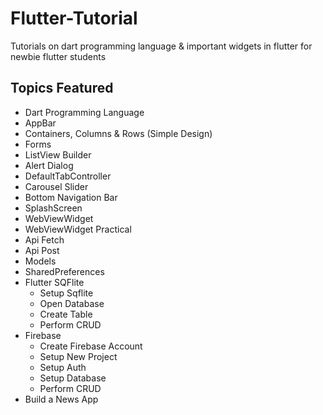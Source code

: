 # Flutter-Tutorial

Tutorials on dart programming language & important widgets in flutter for newbie flutter students

## Topics Featured

- Dart Programming Language
- AppBar
- Containers, Columns & Rows (Simple Design)
- Forms
- ListView Builder
- Alert Dialog
- DefaultTabController
- Carousel Slider
- Bottom Navigation Bar
- SplashScreen
- WebViewWidget
- WebViewWidget Practical
- Api Fetch
- Api Post
- Models
- SharedPreferences
- Flutter SQFlite
  - Setup Sqflite
  - Open Database
  - Create Table
  - Perform CRUD
- Firebase
  - Create Firebase Account
  - Setup New Project
  - Setup Auth
  - Setup Database
  - Perform CRUD
- Build a News App

